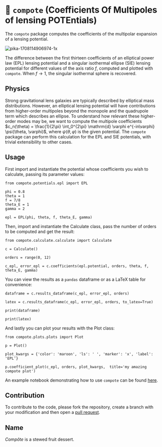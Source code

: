 # :strawberry: `compote` (Coefficients Of Multipoles of lensing POTEntials)

The `compote` package computes the coefficients of the multipolar expansion of a lensing potential.

![pika-1708114906974-1x](https://github.com/nataliehogg/compote/assets/32572654/6cca71d4-9367-412d-a5cd-49ab6e7563ee)

The difference between the first thirteen coefficients of an elliptical power law (EPL) lensing potential and a singular isothermal ellipse (SIE) lensing potential for different values of the axis ratio $f$, computed and plotted with `compote`. When $f\rightarrow 1$, the singular isothermal sphere is recovered.

## Physics

Strong gravitational lens galaxies are typically described by elliptical mass distributions. However, an elliptical lensing potential will have contributions from higher-order multipoles beyond the monopole and the quadrupole term which describes an ellipse. To understand how relevant these higher-order modes may be, we want to compute the multipole coefficients
$c_n(\theta) = \frac{1}{2\pi} \int_0^{2\pi} \mathrm{d} \varphi e^{-in\varphi} \psi(\theta, \varphi)$, where $\psi(\theta, \varphi)$ is the given potential. The `compote` package can perform this calculation for the EPL and SIE potentials, with trivial extensibility to other cases.

## Usage

First import and instantiate the potential whose coefficients you wish to calculate, passing its parameter values:
```
from compote.potentials.epl import EPL

phi = 0.8
theta = 1
f = 7/8
theta_E = 1
gamma = 2

epl = EPL(phi, theta, f, theta_E, gamma)
```

Then, import and instantiate the Calculate class, pass the number of orders to be computed and get the result:
```
from compote.calculate.calculate import Calculate

c = Calculate()

orders = range(0, 12)

c_epl, error_epl = c.coefficients(epl.potential, orders, theta, f, theta_E, gamma)
```

You can view the results as a `pandas` dataframe or as a LaTeX table for convenience:
```
dataframe = c.results_dataframe(c_epl, error_epl, orders)

latex = c.results_dataframe(c_epl, error_epl, orders, to_latex=True)

print(dataframe)

print(latex)
```

And lastly you can plot your results with the Plot class:
```
from compote.plots.plots import Plot

p = Plot()

plot_kwargs = {'color': 'maroon', 'ls': ' ', 'marker': 'x', 'label': 'EPL'}

p.coefficient_plot(c_epl, orders, plot_kwargs,  title='my amazing compote plot')
```

An example notebook demonstrating how to use `compote` can be found [here](https://github.com/nataliehogg/compote/blob/main/example_notebook.ipynb).

## Contribution

To contribute to the code, please fork the repository, create a branch with your modification and then open a [pull request](https://github.com/nataliehogg/compote/pulls).

## Name
*Compôte* is a stewed fruit dessert.
